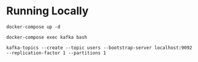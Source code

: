 # Running Locally

```shell
docker-compose up -d

docker-compose exec kafka bash

kafka-topics --create --topic users --bootstrap-server localhost:9092 --replication-factor 1 --partitions 1

```